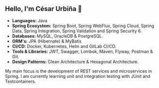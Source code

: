 ## Hello, I'm César Urbiña 👋

- **Languages:** Java
- **Spring Ecosystem:** Spring Boot, Spring WebFlux, Spring Cloud, Spring Data, Spring Integration, Spring Validation and Spring Security 6.
- **Databases:** MySQL, OracleDB & PostgreSQL.
- **ORM's:** JPA (Hibernate) & MyBatis
- **CI/CD:** Docker, Kubernetes, Helm and GitLab CI/CD.
- **Tools & Libraries:** JWT, Swagger, Lombok, Maven, Flyway, Postman & Git.
- **Design Patterns:** Clean Architecture & Hexagonal Architecture.

My main focus is the development of REST services and microservices in Spring. I am currently learning unit and integration testing with JUnit and Testcontainers.
